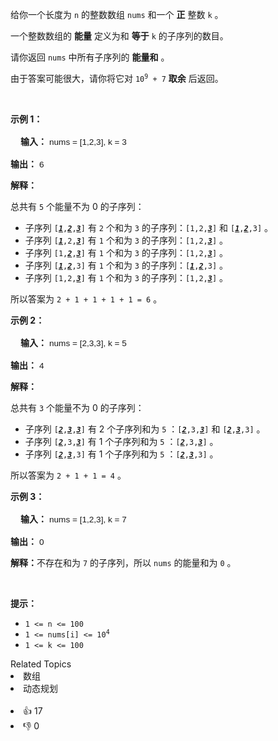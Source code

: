 <p>给你一个长度为 <code>n</code>&nbsp;的整数数组&nbsp;<code>nums</code>&nbsp;和一个 <strong>正</strong>&nbsp;整数&nbsp;<code>k</code>&nbsp;。</p>

<p>一个整数数组的 <strong>能量</strong>&nbsp;定义为和 <strong>等于</strong>&nbsp;<code>k</code>&nbsp;的子序列的数目。</p>

<p>请你返回 <code>nums</code>&nbsp;中所有子序列的 <strong>能量和</strong>&nbsp;。</p>

<p>由于答案可能很大，请你将它对&nbsp;<code>10<sup>9</sup> + 7</code>&nbsp;<strong>取余</strong>&nbsp;后返回。</p>

<p>&nbsp;</p>

<p><strong class="example">示例 1：</strong></p>

<div class="example-block" style="border-color: var(--border-tertiary); border-left-width: 2px; color: var(--text-secondary); font-size: .875rem; margin-bottom: 1rem; margin-top: 1rem; overflow: visible; padding-left: 1rem;"> 
 <p><strong>输入：</strong> <span class="example-io" style="font-family: Menlo,sans-serif; font-size: 0.85rem;"> nums = [1,2,3], k = 3 </span></p> 
</div>

<p><strong>输出：</strong> <span class="example-io" style="font-family: Menlo,sans-serif; font-size: 0.85rem;"> 6 </span></p>

<p><strong>解释：</strong></p>

<p>总共有&nbsp;<code>5</code>&nbsp;个能量不为 0 的子序列：</p>

<ul> 
 <li>子序列&nbsp;<code>[<u><em><strong>1</strong></em></u>,<u><em><strong>2</strong></em></u>,<u><em><strong>3</strong></em></u>]</code> 有&nbsp;<code>2</code>&nbsp;个和为&nbsp;<code>3</code>&nbsp;的子序列：<code>[1,2,<u><strong><em>3</em></strong></u>]</code> 和 <code>[<u><strong><em>1</em></strong></u>,<u><strong><em>2</em></strong></u>,3]</code>&nbsp;。</li> 
 <li>子序列&nbsp;<code>[<u><em><strong>1</strong></em></u>,2,<u><em><strong>3</strong></em></u>]</code>&nbsp;有 <code>1</code>&nbsp;个和为&nbsp;<code>3</code>&nbsp;的子序列：<code>[1,2,<u><strong><em>3</em></strong></u>]</code>&nbsp;。</li> 
 <li>子序列&nbsp;<code>[1,<u><em><strong>2</strong></em></u>,<u><em><strong>3</strong></em></u>]</code> 有&nbsp;<code>1</code>&nbsp;个和为&nbsp;<code>3</code>&nbsp;的子序列：<code>[1,2,<u><strong><em>3</em></strong></u>]</code>&nbsp;。</li> 
 <li>子序列&nbsp;<code>[<u><em><strong>1</strong></em></u>,<u><em><strong>2</strong></em></u>,3]</code>&nbsp;有&nbsp;<code>1</code>&nbsp;个和为&nbsp;<code>3</code>&nbsp;的子序列：<code>[<u><strong><em>1</em></strong></u>,<u><strong><em>2</em></strong></u>,3]</code>&nbsp;。</li> 
 <li>子序列&nbsp;<code>[1,2,<u><em><strong>3</strong></em></u>]</code>&nbsp;有&nbsp;<code>1</code>&nbsp;个和为&nbsp;<code>3</code>&nbsp;的子序列：<code>[1,2,<u><strong><em>3</em></strong></u>]</code>&nbsp;。</li> 
</ul>

<p>所以答案为&nbsp;<code>2 + 1 + 1 + 1 + 1 = 6</code>&nbsp;。</p>

<p><strong class="example">示例 2：</strong></p>

<div class="example-block" style="border-color: var(--border-tertiary); border-left-width: 2px; color: var(--text-secondary); font-size: .875rem; margin-bottom: 1rem; margin-top: 1rem; overflow: visible; padding-left: 1rem;"> 
 <p><strong>输入：</strong> <span class="example-io" style="font-family: Menlo,sans-serif; font-size: 0.85rem;"> nums = [2,3,3], k = 5 </span></p> 
</div>

<p><strong>输出：</strong> <span class="example-io" style="font-family: Menlo,sans-serif; font-size: 0.85rem;"> 4 </span></p>

<p><strong>解释：</strong></p>

<p>总共有&nbsp;<code>3</code>&nbsp;个能量不为 0 的子序列：</p>

<ul> 
 <li>子序列&nbsp;<code>[<u><em><strong>2</strong></em></u>,<u><em><strong>3</strong></em></u>,<u><em><strong>3</strong></em></u>]</code>&nbsp;有 2 个子序列和为&nbsp;<code>5</code>&nbsp;：<code>[<u><strong><em>2</em></strong></u>,3,<u><strong><em>3</em></strong></u>]</code> 和&nbsp;<code>[<u><strong><em>2</em></strong></u>,<u><strong><em>3</em></strong></u>,3]</code>&nbsp;。</li> 
 <li>子序列&nbsp;<code>[<u><em><strong>2</strong></em></u>,3,<u><em><strong>3</strong></em></u>]</code>&nbsp;有 1 个子序列和为&nbsp;<code>5</code>&nbsp;：<code>[<u><strong><em>2</em></strong></u>,3,<u><strong><em>3</em></strong></u>]</code>&nbsp;。</li> 
 <li>子序列&nbsp;<code>[<u><em><strong>2</strong></em></u>,<u><em><strong>3</strong></em></u>,3]</code>&nbsp;有 1 个子序列和为 <code>5</code>&nbsp;：<code>[<u><strong><em>2</em></strong></u>,<u><strong><em>3</em></strong></u>,3]</code>&nbsp;。</li> 
</ul>

<p>所以答案为&nbsp;<code>2 + 1 + 1 = 4</code>&nbsp;。</p>

<p><strong class="example">示例 3：</strong></p>

<div class="example-block" style="border-color: var(--border-tertiary); border-left-width: 2px; color: var(--text-secondary); font-size: .875rem; margin-bottom: 1rem; margin-top: 1rem; overflow: visible; padding-left: 1rem;"> 
 <p><strong>输入：</strong> <span class="example-io" style="font-family: Menlo,sans-serif; font-size: 0.85rem;"> nums = [1,2,3], k = 7 </span></p> 
</div>

<p><strong>输出：</strong> <span class="example-io" style="font-family: Menlo,sans-serif; font-size: 0.85rem;"> 0 </span></p>

<p><strong>解释：</strong>不存在和为 <code>7</code>&nbsp;的子序列，所以 <code>nums</code>&nbsp;的能量和为&nbsp;<code>0</code>&nbsp;。</p>

<p>&nbsp;</p>

<p><strong>提示：</strong></p>

<ul> 
 <li><code>1 &lt;= n &lt;= 100</code></li> 
 <li><code>1 &lt;= nums[i] &lt;= 10<sup>4</sup></code></li> 
 <li><code>1 &lt;= k &lt;= 100</code></li> 
</ul>

<div><div>Related Topics</div><div><li>数组</li><li>动态规划</li></div></div><br><div><li>👍 17</li><li>👎 0</li></div>